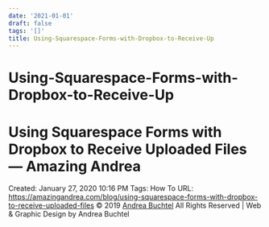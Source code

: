 ```yaml
---
date: '2021-01-01'
draft: false
tags: '[]'
title: Using-Squarespace-Forms-with-Dropbox-to-Receive-Up
---
```


# Using-Squarespace-Forms-with-Dropbox-to-Receive-Up

# Using Squarespace Forms with Dropbox to Receive Uploaded Files — Amazing Andrea
Created: January 27, 2020 10:16 PM
Tags: How To
URL: https://amazingandrea.com/blog/using-squarespace-forms-with-dropbox-to-receive-uploaded-files
© 2019 [Andrea Buchtel](https://amazingandrea.com/content/lp/contact) All Rights Reserved | Web & Graphic Design by Andrea Buchtel

